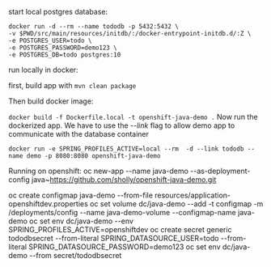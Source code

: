 start local postgres database: 

```
docker run -d --rm --name tododb -p 5432:5432 \
-v $PWD/src/main/resources/initdb/:/docker-entrypoint-initdb.d/:Z \
-e POSTGRES_USER=todo \
-e POSTGRES_PASSWORD=demo123 \
-e POSTGRES_DB=todo postgres:10
```

run locally in docker: 

first, build app with
`mvn clean package`

Then build docker image:

`docker build -f Dockerfile.local -t openshift-java-demo .`
Now run the dockerized app.  We have to use the *--link* flag to allow demo app to communicate with the database container

`docker run -e SPRING_PROFILES_ACTIVE=local --rm  -d --link tododb --name demo -p 8080:8080 openshift-java-demo`

Running on openshift:
oc new-app --name java-demo --as-deployment-config java~https://github.com/sholly/openshift-java-demo.git

oc create configmap java-demo --from-file resources/application-openshiftdev.properties
oc set volume dc/java-demo --add -t configmap -m /deployments/config --name java-demo-volume --configmap-name java-demo
oc set env dc/java-demo --env SPRING_PROFILES_ACTIVE=openshiftdev
oc create secret generic tododbsecret --from-literal SPRING_DATASOURCE_USER=todo --from-literal SPRING_DATASOURCE_PASSWORD=demo123
oc set env dc/java-demo  --from secret/tododbsecret

